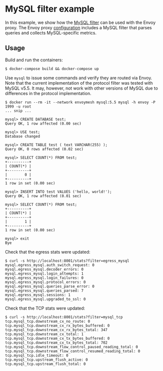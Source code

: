 MySQL filter example
====================

In this example, we show how the [MySQL
filter](https://www.envoyproxy.io/docs/envoy/latest/configuration/network_filters/mysql_proxy_filter)
can be used with the Envoy proxy. The Envoy proxy [configuration](./envoy.yaml)
includes a MySQL filter that parses queries and collects MySQL-specific
metrics.

## Usage

Build and run the containers:

```console
$ docker-compose build && docker-compose up
```

Use `mysql` to issue some commands and verify they are routed via Envoy. Note
that the current implementation of the protocol filter was tested with MySQL
v5.5. It may, however, not work with other versions of MySQL due to differences
in the protocol implementation.

```console
$ docker run --rm -it --network envoymesh mysql:5.5 mysql -h envoy -P 1999 -u root
... snip ...

mysql> CREATE DATABASE test;
Query OK, 1 row affected (0.00 sec)

mysql> USE test;
Database changed

mysql> CREATE TABLE test ( text VARCHAR(255) );
Query OK, 0 rows affected (0.02 sec)

mysql> SELECT COUNT(*) FROM test;
+----------+
| COUNT(*) |
+----------+
|        0 |
+----------+
1 row in set (0.00 sec)

mysql> INSERT INTO test VALUES ('hello, world!');
Query OK, 1 row affected (0.01 sec)

mysql> SELECT COUNT(*) FROM test;
+----------+
| COUNT(*) |
+----------+
|        1 |
+----------+
1 row in set (0.00 sec)

mysql> exit
Bye
```

Check that the egress stats were updated:

```console
$ curl -s http://localhost:8001/stats?filter=egress_mysql
mysql.egress_mysql.auth_switch_request: 0
mysql.egress_mysql.decoder_errors: 0
mysql.egress_mysql.login_attempts: 1
mysql.egress_mysql.login_failures: 0
mysql.egress_mysql.protocol_errors: 0
mysql.egress_mysql.queries_parse_error: 0
mysql.egress_mysql.queries_parsed: 7
mysql.egress_mysql.sessions: 1
mysql.egress_mysql.upgraded_to_ssl: 0
```

Check that the TCP stats were updated:

```console
$ curl -s http://localhost:8001/stats?filter=mysql_tcp
tcp.mysql_tcp.downstream_cx_no_route: 0
tcp.mysql_tcp.downstream_cx_rx_bytes_buffered: 0
tcp.mysql_tcp.downstream_cx_rx_bytes_total: 347
tcp.mysql_tcp.downstream_cx_total: 1
tcp.mysql_tcp.downstream_cx_tx_bytes_buffered: 0
tcp.mysql_tcp.downstream_cx_tx_bytes_total: 702
tcp.mysql_tcp.downstream_flow_control_paused_reading_total: 0
tcp.mysql_tcp.downstream_flow_control_resumed_reading_total: 0
tcp.mysql_tcp.idle_timeout: 0
tcp.mysql_tcp.upstream_flush_active: 0
tcp.mysql_tcp.upstream_flush_total: 0
```
